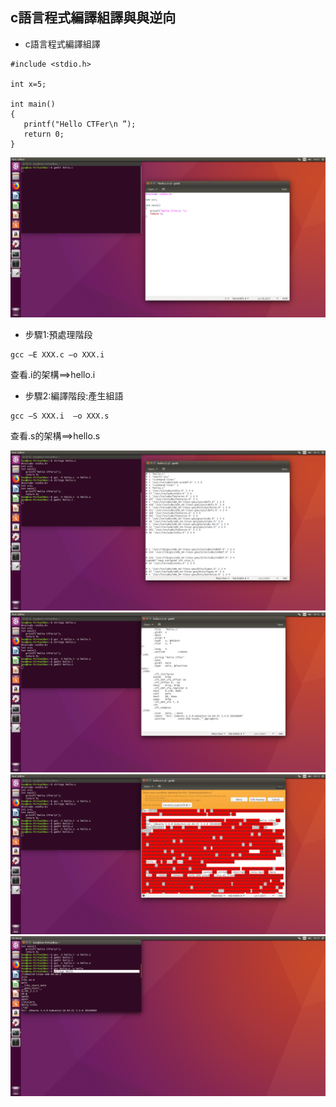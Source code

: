 
## c語言程式編譯組譯與與逆向
- c語言程式編譯組譯
```
#include <stdio.h>

int x=5;

int main()
{
   printf("Hello CTFer\n ”);
   return 0;
}
```
![image](https://github.com/wutizhi/CTF/blob/master/photo/Screenshot%20from%202018-06-01%2009-03-35.png)
- 步驟1:預處理階段
```
gcc –E XXX.c –o XXX.i 
```
查看.i的架構==>hello.i 
- 步驟2:編譯階段:產生組語
```
gcc –S XXX.i  –o XXX.s
```
查看.s的架構==>hello.s 

![image](https://github.com/wutizhi/CTF/blob/master/photo/Screenshot%20from%202018-06-01%2009-12-07.png)
![image](https://github.com/wutizhi/CTF/blob/master/photo/Screenshot%20from%202018-06-01%2009-12-26.png)
![image](https://github.com/wutizhi/CTF/blob/master/photo/Screenshot%20from%202018-06-01%2009-13-27.png)
![image](https://github.com/wutizhi/CTF/blob/master/photo/Screenshot%20from%202018-06-01%2009-14-18.png)
